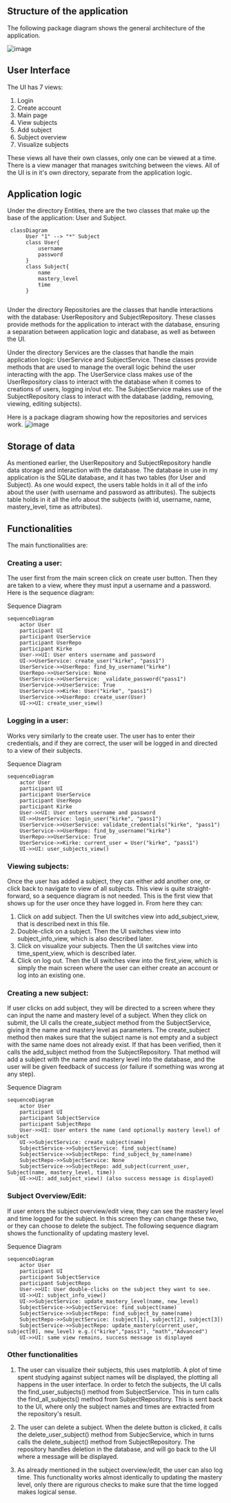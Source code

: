 
## Structure of the application

The following package diagram shows the general architecture of the application.

![image](https://github.com/user-attachments/assets/c2c61340-11ef-4dcf-8f06-aa60357f1073)

## User Interface
The UI has 7 views:
1. Login
2. Create account
3. Main page
4. View subjects
5. Add subject
6. Subject overview
7. Visualize subjects

These views all have their own classes, only one can be viewed at a time. There is a view manager that manages switching between the views. All of the UI is in it's own directory, separate from the application logic.

## Application logic
Under the directory Entities, there are the two classes that make up the base of the application: User and Subject.

```mermaid
 classDiagram
      User "1" --> "*" Subject
      class User{
          username
          password
      }
      class Subject{
          name
          mastery_level
          time
      }
      
```


Under the directory Repositories are the classes that handle interactions with the database: UserRepository and SubjectRepository. These classes provide methods for the application to interact with the database, ensuring a separation between application logic and database, as well as between the UI.

Under the directory Services are the classes that handle the main application logic: UserService and SubjectService. These classes provide methods that are used to manage the overall logic behind the user interacting with the app. The UserService class makes use of the UserRepository class to interact with the database when it comes to creations of users, logging in/out etc. The SubjectService makes use of the SubjectRepository class to interact with the database (adding, removing, viewing, editing subjects).

Here is a package diagram showing how the repositories and services work.
![image](https://github.com/kirkeruusalu/software-project/blob/main/documentation/images/package_diagram_app.png)

## Storage of data
As mentioned earlier, the UserRepository and SubjectRepository handle data storage and interaction with the database. The database in use in my application is the SQLite database, and it has two tables (for User and Subject).
As one would expect, the users table holds in it all of the info about the user (with username and password as attributes). The subjects table holds in it all the info about the subjects (with id, username, name, mastery_level, time as attributes).

## Functionalities
The main functionalities are:

### Creating a user:
The user first from the main screen click on create user button. Then they are taken to a view, where they must input a username and a password. Here is the sequence diagram:

Sequence Diagram 
```mermaid
sequenceDiagram
    actor User
    participant UI
    participant UserService
    participant UserRepo
    participant Kirke
    User->>UI: User enters username and password
    UI->>UserService: create_user("kirke", "pass1")
    UserService->>UserRepo: find_by_username("kirke")
    UserRepo->>UserService: None
    UserService->>UserService: _validate_password("pass1")
    UserService->>UserService: True
    UserService->>Kirke: User("kirke", "pass1")
    UserService->>UserRepo: create_user(User)
    UI->>UI: create_user_view()

```

### Logging in a user:
Works very similarly to the create user. The user has to enter their credentials, and if they are correct, the user will be logged in and directed to a view of their subjects.

Sequence Diagram
```mermaid
sequenceDiagram
    actor User
    participant UI
    participant UserService
    participant UserRepo
    participant Kirke
    User->>UI: User enters username and password
    UI->>UserService: login_user("kirke", "pass1")
    UserService->>UserService: validate_credentials("kirke", "pass1")
    UserService->>UserRepo: find_by_username("kirke")
    UserRepo->>UserService: True
    UserService->>Kirke: current_user = User("kirke", "pass1")
    UI->>UI: user_subjects_view()

```

### Viewing subjects:
Once the user has added a subject, they can either add another one, or click back to navigate to view of all subjects. This view is quite straight-forward, so a sequence diagram is not needed. This is the first view that shows up for the user once they have logged in. From here they can:
1. Click on add subject. Then the UI switches view into add_subject_view, that is described next in this file.
2. Double-click on a subject. Then the UI switches view into subject_info_view, which is also described later.
3. Click on visualize your subjects. Then the UI switches view into time_spent_view, which is described later.
4. Click on log out. Then the UI switches view into the first_view, which is simply the main screen where the user can either create an account or log into an existing one.

### Creating a new subject:
If user clicks on add subject, they will be directed to a screen where they can input the name and mastery level of a subject. When they click on submit, the UI calls the create_subject method from the SubjectService, giving it the name and mastery level as parameters. The create_subject method then makes sure that the subject name is not empty and a subject with the same name does not already exist. If that has been verified, then it calls the add_subject method from the SubjectRepository. That method will add a subject with the name and mastery level into the database, and the user will be given feedback of success (or failure if something was wrong at any step).

Sequence Diagram
```mermaid
sequenceDiagram
    actor User
    participant UI
    participant SubjectService
    participant SubjectRepo
    User->>UI: User enters the name (and optionally mastery level) of subject
    UI->>SubjectService: create_subject(name)
    SubjectService->>SubjectService: find_subject(name)
    SubjectService->>SubjectRepo: find_subject_by_name(name)
    SubjectRepo->>SubjectService: None
    SubjectService->>SubjectRepo: add_subject(current_user, Subject(name, mastery_level, time))
    UI->>UI: add_subject_view() (also success message is displayed)

```
### Subject Overview/Edit:
If user enters the subject overview/edit view, they can see the mastery level and time logged for the subject. In this screen they can change these two, or they can choose to delete the subject. The following sequence diagram shows the functionality of updating mastery level.

Sequence Diagram
```mermaid
sequenceDiagram
    actor User
    participant UI
    participant SubjectService
    participant SubjectRepo
    User->>UI: User double-clicks on the subject they want to see.
    UI->>UI: subject_info_view()
    UI->>SubjectService: update_mastery_level(name, new_level)
    SubjectService->>SubjectService: find_subject(name)
    SubjectService->>SubjectRepo: find_subject_by_name(name)
    SubjectRepo->>SubjectService: (subject[1], subject[2], subject[3])
    SubjectService->>SubjectRepo: update_mastery(current_user, subject[0], new_level) e.g.(("kirke","pass1"), "math","Advanced")
    UI->>UI: same view remains, success message is displayed
```

### Other functionalities
1. The user can visualize their subjects, this uses matplotlib. A plot of time spent studying against subject names will be displayed, the plotting all happens in the user interface. In order to fetch the subjects, the UI calls the find_user_subjects() method from SubjectService. This in turn calls the find_all_subjects() method from SubjectRepository. This is sent back to the UI, where only the subject names and times are extracted from the repository's result.

2. The user can delete a subject. When the delete button is clicked, it calls the delete_user_subject() method from SubjecService, which in turns calls the delete_subject() method from SubjectRepository. The repository handles deletion in the database, and will go back to the UI where a message will be displayed.

3. As already mentioned in the subject overview/edit, the user can also log time. This functionality works almost identically to updating the mastery level, only there are rigurous checks to make sure that the time logged makes logical sense.

